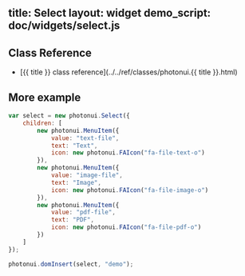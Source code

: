 title: Select
layout: widget
demo_script: doc/widgets/select.js
---

## Class Reference

* [{{ title }} class reference](../../ref/classes/photonui.{{ title }}.html)


## More example

```javascript
var select = new photonui.Select({
    children: [
        new photonui.MenuItem({
            value: "text-file",
            text: "Text",
            icon: new photonui.FAIcon("fa-file-text-o")
        }),
        new photonui.MenuItem({
            value: "image-file",
            text: "Image",
            icon: new photonui.FAIcon("fa-file-image-o")
        }),
        new photonui.MenuItem({
            value: "pdf-file",
            text: "PDF",
            icon: new photonui.FAIcon("fa-file-pdf-o")
        })
    ]
});

photonui.domInsert(select, "demo");
```


